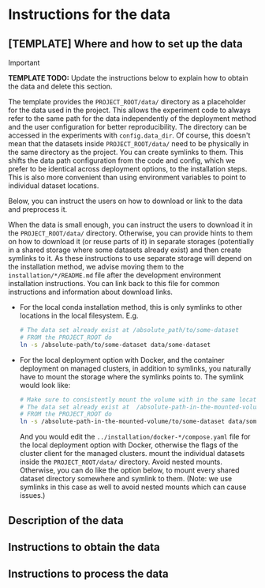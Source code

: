 # Instructions for the data

## [TEMPLATE] Where and how to set up the data

> [!IMPORTANT]
> **TEMPLATE TODO:**
> Update the instructions below to explain how to obtain the data and delete this section.

The template provides the `PROJECT_ROOT/data/` directory as a placeholder for the data used in the project.
This allows the experiment code to always refer to the same path for the data independently of the deployment method
and the user configuration for better reproducibility.
The directory can be accessed in the experiments with `config.data_dir`.
Of course, this doesn't mean that the datasets inside `PROJECT_ROOT/data/` need to be physically in the same directory
as the project.
You can create symlinks to them.
This shifts the data path configuration from the code and config,
which we prefer to be identical across deployment options,
to the installation steps.
This is also more convenient than using environment variables to point to individual dataset locations.

Below, you can instruct the users on how to download or link to the data and preprocess it.

When the data is small enough, you can instruct the users to download it in the `PROJECT_ROOT/data/` directory.
Otherwise, you can provide hints to them on how to download it (or reuse parts of it) in separate storages
(potentially in a shared storage where some datasets already exist) and then create symlinks to it.
As these instructions to use separate storage will depend on the installation method, we advise moving
them to the `installation/*/README.md` file after the development environment installation instructions.
You can link back to this file for common instructions and information about download links.

* For the local conda installation method, this is only symlinks to other locations in the local filesystem. E.g.
  ```bash
  # The data set already exist at /absolute_path/to/some-dataset
  # FROM the PROJECT_ROOT do
  ln -s /absolute-path/to/some-dataset data/some-dataset
  ```
* For the local deployment option with Docker, and the container deployment on managed clusters,
  in addition to symlinks, you naturally have to mount the storage where the symlinks points to.
  The symlink would look like:
   ```bash
  # Make sure to consistently mount the volume with in the same location.
  # The data set already exist at  /absolute-path-in-the-mounted-volume/to/some-dataset
  # FROM the PROJECT_ROOT do
  ln -s /absolute-path-in-the-mounted-volume/to/some-dataset data/some-dataset
  ```
  And you would edit the `../installation/docker-*/compose.yaml` file for the local deployment option with Docker,
  otherwise the flags of the cluster client for the managed clusters.
  mount the individual datasets inside the `PROJECT_ROOT/data/` directory. Avoid nested mounts.
  Otherwise, you can do like the option below, to mount every shared dataset directory somewhere and symlink to them.
  (Note: we use symlinks in this case as well to avoid nested mounts which can cause issues.)

## Description of the data

## Instructions to obtain the data

## Instructions to process the data
